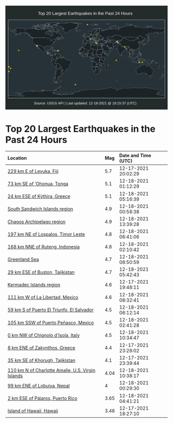 ![Map](./map.png)

# Top 20 Largest Earthquakes in the Past 24 Hours

| Location | Mag | Date and Time (UTC) |
|:---|:---|:---|
| [229 km E of Levuka, Fiji](https://earthquake.usgs.gov/earthquakes/eventpage/us6000gd7w) | 5.7 | 12-17-2021 20:02:29 |
| [73 km SE of ‘Ohonua, Tonga](https://earthquake.usgs.gov/earthquakes/eventpage/us6000gdah) | 5.1 | 12-18-2021 01:12:29 |
| [24 km ESE of Kýthira, Greece](https://earthquake.usgs.gov/earthquakes/eventpage/us6000gdc8) | 5.1 | 12-18-2021 05:16:39 |
| [South Sandwich Islands region](https://earthquake.usgs.gov/earthquakes/eventpage/us6000gdad) | 4.9 | 12-18-2021 00:58:38 |
| [Chagos Archipelago region](https://earthquake.usgs.gov/earthquakes/eventpage/us6000gde7) | 4.9 | 12-18-2021 13:39:28 |
| [197 km NE of Lospalos, Timor Leste](https://earthquake.usgs.gov/earthquakes/eventpage/us6000gdcw) | 4.8 | 12-18-2021 06:41:06 |
| [168 km NNE of Ruteng, Indonesia](https://earthquake.usgs.gov/earthquakes/eventpage/us6000gdb3) | 4.8 | 12-18-2021 02:10:42 |
| [Greenland Sea](https://earthquake.usgs.gov/earthquakes/eventpage/us6000gddg) | 4.7 | 12-18-2021 08:50:59 |
| [29 km ESE of Buston, Tajikistan](https://earthquake.usgs.gov/earthquakes/eventpage/us6000gdcd) | 4.7 | 12-18-2021 05:42:43 |
| [Kermadec Islands region](https://earthquake.usgs.gov/earthquakes/eventpage/us6000gd8c) | 4.6 | 12-17-2021 19:48:11 |
| [111 km W of La Libertad, Mexico](https://earthquake.usgs.gov/earthquakes/eventpage/us6000gddc) | 4.6 | 12-18-2021 08:32:41 |
| [59 km S of Puerto El Triunfo, El Salvador](https://earthquake.usgs.gov/earthquakes/eventpage/us6000gdcs) | 4.5 | 12-18-2021 06:12:14 |
| [105 km SSW of Puerto Peñasco, Mexico](https://earthquake.usgs.gov/earthquakes/eventpage/us6000gdb9) | 4.5 | 12-18-2021 02:41:28 |
| [0 km NW of Chignolo d'Isola, Italy](https://earthquake.usgs.gov/earthquakes/eventpage/us6000gdds) | 4.5 | 12-18-2021 10:34:47 |
| [8 km ENE of Zakynthos, Greece](https://earthquake.usgs.gov/earthquakes/eventpage/us6000gd9p) | 4.4 | 12-17-2021 23:28:02 |
| [35 km SE of Khorugh, Tajikistan](https://earthquake.usgs.gov/earthquakes/eventpage/us6000gd9t) | 4.1 | 12-17-2021 23:39:44 |
| [110 km N of Charlotte Amalie, U.S. Virgin Islands](https://earthquake.usgs.gov/earthquakes/eventpage/pr2021352001) | 4.04 | 12-18-2021 10:38:17 |
| [99 km ENE of Lobujya, Nepal](https://earthquake.usgs.gov/earthquakes/eventpage/us6000gda6) | 4 | 12-18-2021 00:29:30 |
| [2 km ESE of Pájaros, Puerto Rico](https://earthquake.usgs.gov/earthquakes/eventpage/pr2021352000) | 3.65 | 12-18-2021 04:41:21 |
| [Island of Hawaii, Hawaii](https://earthquake.usgs.gov/earthquakes/eventpage/hv72837427) | 3.48 | 12-17-2021 18:27:10 |
